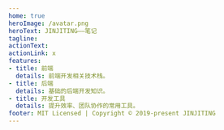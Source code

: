 ```yaml
---
home: true
heroImage: /avatar.png
heroText: JINJITING——笔记
tagline: 
actionText: 
actionLink: x
features:
- title: 前端
  details: 前端开发相关技术栈。
- title: 后端
  details: 基础的后端开发知识。
- title: 开发工具
  details: 提升效率、团队协作的常用工具。
footer: MIT Licensed | Copyright © 2019-present JINJITING
---
```

